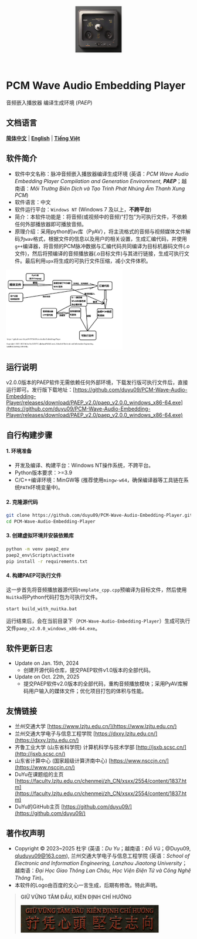 <p align="center">
  <br>
  <img alt="paep_logo" src="./images/paep_logo.png" style="width:25%;">
</p>
<br>

# PCM Wave Audio Embedding Player

音频嵌入播放器 编译生成环境 (_PAEP_)

## 文档语言

[**简体中文**](./README.md) | [**English**](./README.en.md) | [**Tiếng Việt**](./README.vi.md)

## 软件简介

- 软件中文名称：脉冲音频嵌入播放器编译生成环境 (英语：_PCM Wave Audio Embedding Player Compilation and Generation Environment, **PAEP**_；越南语：_Môi Trường Biên Dịch và Tạo Trình Phát Nhúng Âm Thanh Xung PCM_)
- 软件语言：中文
- 软件运行平台：`Windows NT` (Windows 7 及以上，**不跨平台**)
- 简介：本软件功能是：将音频(或视频中的音频)“打包”为可执行文件，不依赖任何外部播放器即可播放音频。
- 原理介绍：采用python的`av`库（PyAV），将主流格式的音频与视频媒体文件解码为`wav`格式，根据文件的信息以及用户的相关设置，生成汇编代码，并使用`g++`编译器，将音频的PCM脉冲数据与汇编代码共同编译为目标机器码文件(.o文件)，然后将预编译的音频播放器(.o目标文件)与其进行链接，生成可执行文件。最后利用`upx`将生成的可执行文件压缩，减小文件体积。

<img alt="arch_of_paep_v2 0" src="./images/paep_architecture.png" style="width:63%;">

## 运行说明

v2.0.0版本的PAEP软件无需依赖任何外部环境，下载发行版可执行文件后，直接运行即可。发行版下载地址：[https://github.com/duyu09/PCM-Wave-Audio-Embedding-Player/releases/download/PAEP_v2.0/paep_v2.0.0_windows_x86-64.exe](https://github.com/duyu09/PCM-Wave-Audio-Embedding-Player/releases/download/PAEP_v2.0/paep_v2.0.0_windows_x86-64.exe)

## 自行构建步骤

#### 1. 环境准备

- 开发及编译、构建平台：Windows NT操作系统，不跨平台。
- Python版本要求：>=3.9
- C/C++编译环境：MinGW等 (推荐使用`mingw-w64`，确保编译器等工具链在系统`PATH`环境变量中)。

#### 2. 克隆源代码

```bash
git clone https://github.com/duyu09/PCM-Wave-Audio-Embedding-Player.git
cd PCM-Wave-Audio-Embedding-Player
```

#### 3. 创建虚拟环境并安装依赖库

```bash
python -m venv paep2_env
paep2_env\Scripts\activate
pip install -r requirements.txt
```

#### 4. 构建PAEP可执行文件

这一步首先将音频播放器源代码`template_cpp.cpp`预编译为目标文件，然后使用`Nuitka`将Python代码打包为可执行文件。

```bash
start build_with_nuitka.bat
```

运行结束后，会在当前目录下（`PCM-Wave-Audio-Embedding-Player`）生成可执行文件`paep_v2.0.0_windows_x86-64.exe`。

## 软件更新日志

- Update on Jan. 15th, 2024
  - 创建开源代码仓库，提交PAEP软件v1.0版本的全部代码。
- Update on Oct. 22th, 2025
  - 提交PAEP软件v2.0版本的全部代码，重构音频播放模块；采用PyAV库解码用户输入的媒体文件；优化项目打包的体积与性能。

## 友情链接

- 兰州交通大学 [https://www.lzjtu.edu.cn/](https://www.lzjtu.edu.cn/)
- 兰州交通大学电子与信息工程学院 [https://dxxy.lzjtu.edu.cn/](https://dxxy.lzjtu.edu.cn/)
- 齐鲁工业大学 (山东省科学院) 计算机科学与技术学部 [http://jsxb.scsc.cn/](http://jsxb.scsc.cn/)
- 山东省计算中心 (国家超级计算济南中心) [https://www.nsccjn.cn/](https://www.nsccjn.cn/)
- DuYu在课题组的主页 [https://faculty.lzjtu.edu.cn/chenmei/zh_CN/xsxx/2554/content/1837.htm](https://faculty.lzjtu.edu.cn/chenmei/zh_CN/xsxx/2554/content/1837.htm)
- DuYu的GitHub主页 [https://github.com/duyu09/](https://github.com/duyu09/)

## 著作权声明

- Copyright &copy; 2023~2025 杜宇 (英语：_Du Yu_；越南语：_Đỗ Vũ_；@Duyu09, <qluduyu09@163.com>), 兰州交通大学电子与信息工程学院 (英语：_School of Electronic and Information Engineering, Lanzhou Jiaotong University_；越南语：_Đại Học Giao Thông Lan Châu, Học Viện Điện Tử và Công Nghệ Thông Tin_)。
- 本软件的Logo由百度的文心一言生成，后期有修改。特此声明。

> **GIỮ VỮNG TÂM ĐẦU, KIÊN ĐỊNH CHÍ HƯỚNG**
> 
> <img alt="GIỮ VỮNG TÂM ĐẦU, KIÊN ĐỊNH CHÍ HƯỚNG" src="./images/GVTD-KDCH-Metallic.jpg" style="width:81%;">
> 
